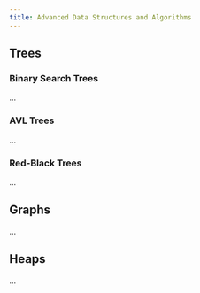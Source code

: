 ```yaml
---
title: Advanced Data Structures and Algorithms
---
```


## Trees

### Binary Search Trees

...

### AVL Trees

...

### Red-Black Trees

...

## Graphs

...

## Heaps

...
